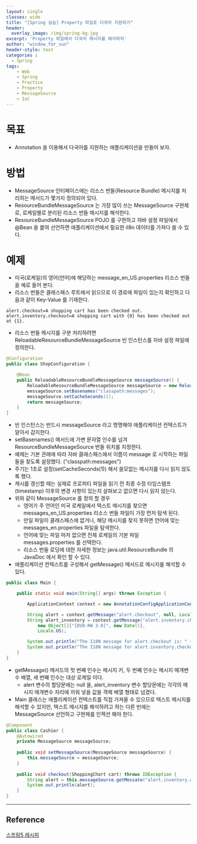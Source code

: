 ```yaml
--- 
layout: single
classes: wide
title: "[Spring 실습] Property 파일로 다국어 지원하기"
header:
  overlay_image: /img/spring-bg.jpg
excerpt: 'Property 파일에서 다국어 메시지를 해석하자'
author: "window_for_sun"
header-style: text
categories :
  - Spring
tags:
    - Web
    - Spring
    - Practice
    - Property
    - MessageSource
    - IoC
---  
```


# 목표
- Annotation 을 이용해서 다국어를 지원하는 애플리케이션을 만들어 보자.

# 방법
- MessageSource 인터페이스에는 리소스 번들(Resource Bundle) 메시지를 처리하는 메서드가 몇가지 정의되어 있다.
- ResourceBundleMessageSource 는 가장 많이 쓰는 MessageSource 구현체로, 로케일별로 분리된 리소스 번들 메시지를 해석한다.
- ResourceBundleMessageSource POJO 를 구현하고 자바 설정 파일에서 @Bean 을 붙여 선언하면 애플리케이션에서 필요한 il8n 데이터를 가져다 쓸 수 있다.

# 예제
- 미국(로케일)의 영어(언어)에 해당하는 message_en_US.properties 리소스 번들을 예로 들어 본다.
- 리소스 번들은 클래스패스 루트에서 읽으므로 이 경로에 파일이 있는지 확인하고 다음과 같이 Key-Value 를 기재한다.

```
alert.checkout=A shopping cart has been checked out.
alert.inventory.checkout=A shopping cart with {0} has been checked out at {1}.
```  

- 리소스 번들 메시지를 구분 처리하려면 ReloadableResourceBundleMessageSource 빈 인스턴스를 자바 설정 파일에 정의한다.

```java
@Configuration
public class ShopConfiguration {

    @Bean
    public ReloadableResourceBundleMessageSource messageSource() {
        ReloadableResourceBundleMessageSource messageSource = new ReloadableResourceBundleMessageSource();
        messageSource.setBasenames("classpath:messages");
        messageSource.setCacheSeconds(1);
        return messageSource;
    }
}
```  

- 빈 인스턴스는 반드시 messageSource 라고 명명해야 애플리케이션 컨텍스트가 알아서 감지한다.
- setBasenames() 메서드에 가변 문자열 인수를 넘겨 ResourceBundleMessageSource 번들 위치를 지정한다.
- 예제는 기본 관례에 따라 자바 클래스패스에서 이름이 message 로 시작하는 파일들을 찾도록 설정했다. ("classpath:messages")
- 주기는 1초로 설정(setCacheSeconds(1)) 해서 쓸모없는 메시지를 다시 읽지 않도록 했다.
- 캐시를 갱신할 때는 실제로 프로퍼티 파일을 읽기 전 최종 수정 타임스탬프(timestamp) 이후의 변경 사항이 있는지 살펴보고 없으면 다시 읽지 않는다.
- 위와 같이 MessageSource 를 정의 할 경우
	- 영어가 주 언어인 미국 로케일에서 텍스트 메시지를 찾으면 messages_en_US.properties 리소스 번들 파일이 가장 먼저 탐색 된다.
	- 만일 파일이 클래스패스에 없거나, 해당 메시지를 찾지 못하면 언어에 맞는 messages_en.properties 파일을 탐색한다.
	- 언어에 맞는 파일 마저 없으면 전체 로케일의 기본 파일 messages.properties 를 선택한다.
	- 리소스 번들 로딩에 대한 자세한 정보는 java.util.ResourceBundle 의 JavaDoc 에서 확인 할 수 있다.
- 애플리케이션 컨텍스트를 구성해서 getMessage() 메서드로 메시지를 해석할 수 있다.

```java
public class Main {

    public static void main(String[] args) throws Exception {

        ApplicationContext context = new AnnotationConfigApplicationContext(ShopConfiguration.class);

        String alert = context.getMessage("alert.checkout", null, Locale.US);
        String alert_inventory = context.getMessage("alert.inventory.checkout",
            new Object[]{"[DVD-RW 3.0]", new Date()},
            Locale.US);

        System.out.println("The I18N message for alert.checkout is: " + alert);
        System.out.println("The I18N message for alert.inventory.checkout is: " + alert_inventory);
    }
}
```  


- getMessage() 메서드의 첫 번째 인수는 메시지 키, 두 번째 인수는 메시지 매개변수 배열, 세 번째 인수는 대상 로케일 이다.
	- alert 변수의 할당문에는 null 을, alert_inventory 변수 할당문에는 각각의 메시지 매개변수 자리에 끼워 넣을 값을 객체 배열 형태로 넘겼다.
- Main 클래스는 애플리케이션 컨텍스트를 직접 가져올 수 있으므로 텍스트 메시지를 해석할 수 있지만, 텍스트 메시지를 해석하려고 하는 다른 빈에는 MessageSource 선언하고 구현체를 인젝션 해야 한다.

```java
@Component
public class Cashier {
	@Autowired
	private MessageSource messageSource;
	
	public void setMessageSource(MessageSource messageSource) {
		this.messageSource = messageSource;
	}
	
	public void checkout(ShoppingChart cart) throws IOException {
		String alert = this.messageSource.getMessate("alert.inventory.checkout", new Object[] {cart.getItems(), new Date()}, Locale.US);
		System.out.println(alert);
	}
}
```
	
---
## Reference
[스프링5 레시피](https://book.naver.com/bookdb/book_detail.nhn?bid=13911953)  
